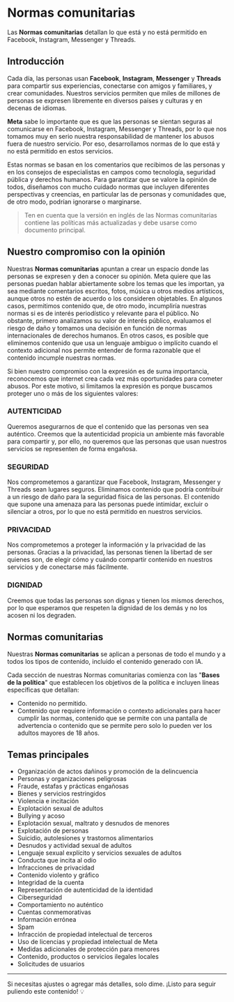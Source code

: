 # Normas comunitarias

Las **Normas comunitarias** detallan lo que está y no está permitido en Facebook, Instagram, Messenger y Threads.

## Introducción

Cada día, las personas usan **Facebook**, **Instagram**, **Messenger** y **Threads** para compartir sus experiencias, conectarse con amigos y familiares, y crear comunidades. Nuestros servicios permiten que miles de millones de personas se expresen libremente en diversos países y culturas y en decenas de idiomas.

**Meta** sabe lo importante que es que las personas se sientan seguras al comunicarse en Facebook, Instagram, Messenger y Threads, por lo que nos tomamos muy en serio nuestra responsabilidad de mantener los abusos fuera de nuestro servicio. Por eso, desarrollamos normas de lo que está y no está permitido en estos servicios.

Estas normas se basan en los comentarios que recibimos de las personas y en los consejos de especialistas en campos como tecnología, seguridad pública y derechos humanos. Para garantizar que se valore la opinión de todos, diseñamos con mucho cuidado normas que incluyen diferentes perspectivas y creencias, en particular las de personas y comunidades que, de otro modo, podrían ignorarse o marginarse.

> Ten en cuenta que la versión en inglés de las Normas comunitarias contiene las políticas más actualizadas y debe usarse como documento principal.

## Nuestro compromiso con la opinión

Nuestras **Normas comunitarias** apuntan a crear un espacio donde las personas se expresen y den a conocer su opinión. Meta quiere que las personas puedan hablar abiertamente sobre los temas que les importan, ya sea mediante comentarios escritos, fotos, música u otros medios artísticos, aunque otros no estén de acuerdo o los consideren objetables. En algunos casos, permitimos contenido que, de otro modo, incumpliría nuestras normas si es de interés periodístico y relevante para el público. No obstante, primero analizamos su valor de interés público, evaluamos el riesgo de daño y tomamos una decisión en función de normas internacionales de derechos humanos. En otros casos, es posible que eliminemos contenido que usa un lenguaje ambiguo o implícito cuando el contexto adicional nos permite entender de forma razonable que el contenido incumple nuestras normas.

Si bien nuestro compromiso con la expresión es de suma importancia, reconocemos que internet crea cada vez más oportunidades para cometer abusos. Por este motivo, si limitamos la expresión es porque buscamos proteger uno o más de los siguientes valores:

### AUTENTICIDAD

Queremos asegurarnos de que el contenido que las personas ven sea auténtico. Creemos que la autenticidad propicia un ambiente más favorable para compartir y, por ello, no queremos que las personas que usan nuestros servicios se representen de forma engañosa.

### SEGURIDAD

Nos comprometemos a garantizar que Facebook, Instagram, Messenger y Threads sean lugares seguros. Eliminamos contenido que podría contribuir a un riesgo de daño para la seguridad física de las personas. El contenido que supone una amenaza para las personas puede intimidar, excluir o silenciar a otros, por lo que no está permitido en nuestros servicios.

### PRIVACIDAD

Nos comprometemos a proteger la información y la privacidad de las personas. Gracias a la privacidad, las personas tienen la libertad de ser quienes son, de elegir cómo y cuándo compartir contenido en nuestros servicios y de conectarse más fácilmente.

### DIGNIDAD

Creemos que todas las personas son dignas y tienen los mismos derechos, por lo que esperamos que respeten la dignidad de los demás y no los acosen ni los degraden.

## Normas comunitarias

Nuestras **Normas comunitarias** se aplican a personas de todo el mundo y a todos los tipos de contenido, incluido el contenido generado con IA.

Cada sección de nuestras Normas comunitarias comienza con las "**Bases de la política**" que establecen los objetivos de la política e incluyen líneas específicas que detallan:

- Contenido no permitido.
- Contenido que requiere información o contexto adicionales para hacer cumplir las normas, contenido que se permite con una pantalla de advertencia o contenido que se permite pero solo lo pueden ver los adultos mayores de 18 años.

## Temas principales

- Organización de actos dañinos y promoción de la delincuencia
- Personas y organizaciones peligrosas
- Fraude, estafas y prácticas engañosas
- Bienes y servicios restringidos
- Violencia e incitación
- Explotación sexual de adultos
- Bullying y acoso
- Explotación sexual, maltrato y desnudos de menores
- Explotación de personas
- Suicidio, autolesiones y trastornos alimentarios
- Desnudos y actividad sexual de adultos
- Lenguaje sexual explícito y servicios sexuales de adultos
- Conducta que incita al odio
- Infracciones de privacidad
- Contenido violento y gráfico
- Integridad de la cuenta
- Representación de autenticidad de la identidad
- Ciberseguridad
- Comportamiento no auténtico
- Cuentas conmemorativas
- Información errónea
- Spam
- Infracción de propiedad intelectual de terceros
- Uso de licencias y propiedad intelectual de Meta
- Medidas adicionales de protección para menores
- Contenido, productos o servicios ilegales locales
- Solicitudes de usuarios

---

Si necesitas ajustes o agregar más detalles, solo dime. ¡Listo para seguir puliendo este contenido! 💡


